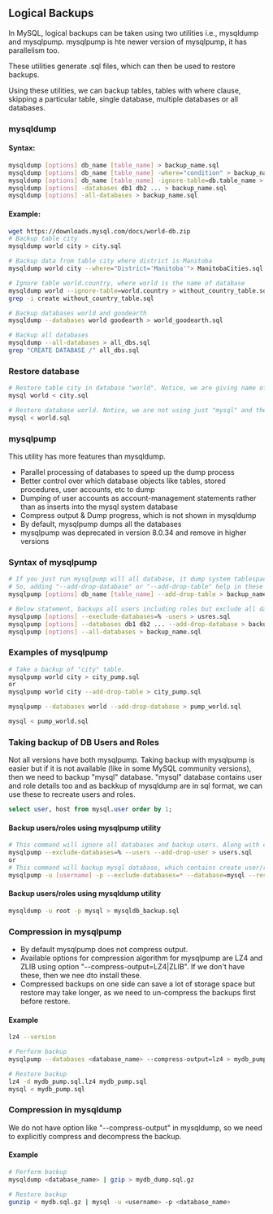 ## Logical Backups

In MySQL, logical backups can be taken using two utilities i.e., mysqldump and mysqlpump. mysqlpump is hte newer version of mysqlpump, it has parallelism too.

These utilities generate .sql files, which can then be used to restore backups.

Using these utilities, we can backup tables, tables with where clause, skipping a particular table, single database, multiple databases or all databases.

### mysqldump

#### Syntax:
```sh
mysqldump [options] db_name [table_name] > backup_name.sql
mysqldump [options] db_name [table_name] -where="condition" > backup_name.sql
mysqldump [options] db_name [table_name] -ignore-table=db.table_name > backup_name.sql
mysqldump [options] -databases db1 db2 ... > backup_name.sql
mysqldump [options] -all-databases > backup_name.sql
```

#### Example:
```sh
wget https://downloads.mysql.com/docs/world-db.zip
# Backup table city
mysqldump world city > city.sql

# Backup data from table city where district is Manitoba
mysqldump world city --where="District='Manitoba'"> ManitobaCities.sql

# Ignore table world.country, where world is the name of database
mysqldump world --ignore-table=world.country > without_country_table.sql
grep -i create without_country_table.sql

# Backup databases world and goodearth
mysqldump --databases world goodearth > world_goodearth.sql

# Backup all databases
mysqldump --all-databases > all_dbs.sql
grep "CREATE DATABASE /" all_dbs.sql
```

### Restore database
```sh
# Restore table city in database "world". Notice, we are giving name of database "world", table will be created in this database.
mysql world < city.sql

# Restore database world. Notice, we are not using just "mysql" and the script.
mysql < world.sql
```

### mysqlpump

This utility has more features than mysqldump. 

* Parallel processing of databases to speed up the dump process
* Better control over which database objects like tables, stored procedures, user accounts, etc to dump
* Dumping of user accounts as account-management statements rather than as inserts into the mysql system database
* Compress output & Dump progress, which is not shown in mysqldump 
* By default, mysqlpump dumps all the databases 
* mysqlpump was deprecated in version 8.0.34 and remove in higher versions 

### Syntax of mysqlpump 
```sh 
# If you just run mysqlpump will all database, it dump system tablespaces too and at the time of restore, it fails because system databases are already there.
# So, adding "--add-drop-database" or "--add-drop-table" help in these scenarios.
mysqlpump [options] db_name [table_name] --add-drop-table > backup_name.sql

# Below statement, backups all users including roles but exclude all databases.
mysqlpump [options] --execlude-databases=% -users > usres.sql
mysqlpump [options] --databases db1 db2 ... --add-drop-database > backup_name.sql
mysqlpump [options] --all-databases > backup_name.sql
```

### Examples of mysqlpump 
```sh
# Take a backup of "city" table.
mysqlpump world city > city_pump.sql
or
mysqlpump world city --add-drop-table > city_pump.sql

mysqlpump --databases world --add-drop-database > pump_world.sql

mysql < pump_world.sql
```

### Taking backup of DB Users and Roles 
Not all versions have both mysqlpump. Taking backup with mysqlpump is easier but if it is not available (like in some MySQL community versions), then we need to backup "mysql" database.
"mysql" database contains user and role details too and as backkup of mysqldump are in sql format, we can use these to recreate users and roles.

```sql 
select user, host from mysql.user order by 1;
```
#### Backup users/roles using mysqlpump utility
```sh
# This command will ignore all databases and backup users. Along with create user/role commands, it'll add "drop user" commands before the create commands.
mysqlpump --exclude-databases=% --users --add-drop-user > users.sql
or
# This command will backup mysql database, which contains create user/role commands in sql format
mysqlpump -u [username] -p --exclude-databases=* --database=mysql --result-file=mysqldb_backup.sql
```
#### Backup users/roles using mysqldump utility
```sh
mysqldump -u root -p mysql > mysqldb_backup.sql
```

### Compression in mysqlpump 
* By default mysqlpump does not compress output.
* Available options for compression algorithm for mysqlpump are LZ4 and ZLIB using option "--compress-output=LZ4|ZLIB". If we don't have these, then we nee dto install these.
* Compressed backups on one side can save a lot of storage space but restore may take longer, as we need to un-compress the backups first before restore.

#### Example 
```sh 
lz4 --version

# Perform backup
mysqlpump --databases <database_name> --compress-output=lz4 > mydb_pump.sql.lz4 

# Restore backup
lz4 -d mydb_pump.sql.lz4 mydb_pump.sql 
mysql < mydb_pump.sql
```

### Compression in  mysqldump
We do not have option like "--compress-output" in mysqldump, so we need to explicitly compress and decompress the backup.

#### Example 
```sh 
# Perform backup
mysqldump <database_name> | gzip > mydb_dump.sql.gz 

# Restore backup
gunzip < mydb.sql.gz | mysql -u <username> -p <database_name>

```